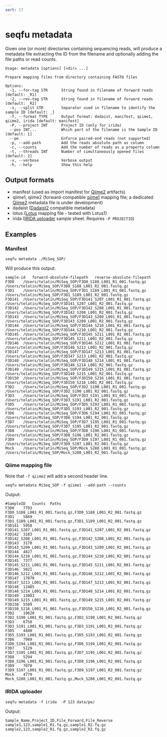 ```yaml
---
sort: 17
---
```

# seqfu metadata

Given one (or more) directories containing sequencing reads,
will produce a metadata file extracting the ID from the filename
and optionally adding the file paths or read counts.

```
Usage: metadata [options] [<dir> ...]

Prepare mapping files from directory containing FASTQ files

Options:
  -1, --for-tag STR      String found in filename of forward reads [default: _R1]
  -2, --rev-tag STR      String found in filename of forward reads [default: _R2]
  -s, --split STR        Separator used in filename to identify the sample ID [default: _]
  -f, --format TYPE      Output format: dadaist, manifest, qiime1, qiime2, irida [default: manifest]
  -P, --project INT      Project ID (only for irida)
  --pos INT...           Which part of the filename is the Sample ID [default: 1]
  --pe                   Enforce paired-end reads (not supported)
  -p, --add-path         Add the reads absolute path as column 
  -c, --counts           Add the number of reads as a property column
  -t, --threads INT      Number of simultaneously opened files [default: 2]
  -v, --verbose          Verbose output
  -h, --help             Show this help
```

## Output formats
* manifest (used as import manifest for [Qiime2](https://qiime2.org/) artifacts)
* qiime1, qiime2 (forward-compatible [qiime1](http://qiime.org/) mapping file; a dedicated [Qiime2](https://qiime2.org/) metadata file is under development)
* dadaist ([Dadaist2](quadram-institute-bioscience.github.io/dadaist2) compatible metadata)
* lotus ([Lotus](http://lotus2.earlham.ac.uk/) mapping file - tested with Lotus1)
* irida ([IRIDA uploader](https://github.com/phac-nml/irida-uploader) sample sheet. Requires `-P PROJECTID`)

## Examples

### Manifest
```
seqfu metadata ./MiSeq_SOP/
```

Will produce this output:
```
sample-id	forward-absolute-filepath	reverse-absolute-filepath
F3D0	/Users/telatin/MiSeq_SOP/F3D0_S188_L001_R1_001.fastq.gz	/Users/telatin/MiSeq_SOP/F3D0_S188_L001_R2_001.fastq.gz
F3D1	/Users/telatin/MiSeq_SOP/F3D1_S189_L001_R1_001.fastq.gz	/Users/telatin/MiSeq_SOP/F3D1_S189_L001_R2_001.fastq.gz
F3D141	/Users/telatin/MiSeq_SOP/F3D141_S207_L001_R1_001.fastq.gz	/Users/telatin/MiSeq_SOP/F3D141_S207_L001_R2_001.fastq.gz
F3D142	/Users/telatin/MiSeq_SOP/F3D142_S208_L001_R1_001.fastq.gz	/Users/telatin/MiSeq_SOP/F3D142_S208_L001_R2_001.fastq.gz
F3D143	/Users/telatin/MiSeq_SOP/F3D143_S209_L001_R1_001.fastq.gz	/Users/telatin/MiSeq_SOP/F3D143_S209_L001_R2_001.fastq.gz
F3D144	/Users/telatin/MiSeq_SOP/F3D144_S210_L001_R1_001.fastq.gz	/Users/telatin/MiSeq_SOP/F3D144_S210_L001_R2_001.fastq.gz
F3D145	/Users/telatin/MiSeq_SOP/F3D145_S211_L001_R1_001.fastq.gz	/Users/telatin/MiSeq_SOP/F3D145_S211_L001_R2_001.fastq.gz
F3D146	/Users/telatin/MiSeq_SOP/F3D146_S212_L001_R1_001.fastq.gz	/Users/telatin/MiSeq_SOP/F3D146_S212_L001_R2_001.fastq.gz
F3D147	/Users/telatin/MiSeq_SOP/F3D147_S213_L001_R1_001.fastq.gz	/Users/telatin/MiSeq_SOP/F3D147_S213_L001_R2_001.fastq.gz
F3D148	/Users/telatin/MiSeq_SOP/F3D148_S214_L001_R1_001.fastq.gz	/Users/telatin/MiSeq_SOP/F3D148_S214_L001_R2_001.fastq.gz
F3D149	/Users/telatin/MiSeq_SOP/F3D149_S215_L001_R1_001.fastq.gz	/Users/telatin/MiSeq_SOP/F3D149_S215_L001_R2_001.fastq.gz
F3D150	/Users/telatin/MiSeq_SOP/F3D150_S216_L001_R1_001.fastq.gz	/Users/telatin/MiSeq_SOP/F3D150_S216_L001_R2_001.fastq.gz
F3D2	/Users/telatin/MiSeq_SOP/F3D2_S190_L001_R1_001.fastq.gz	/Users/telatin/MiSeq_SOP/F3D2_S190_L001_R2_001.fastq.gz
F3D3	/Users/telatin/MiSeq_SOP/F3D3_S191_L001_R1_001.fastq.gz	/Users/telatin/MiSeq_SOP/F3D3_S191_L001_R2_001.fastq.gz
F3D5	/Users/telatin/MiSeq_SOP/F3D5_S193_L001_R1_001.fastq.gz	/Users/telatin/MiSeq_SOP/F3D5_S193_L001_R2_001.fastq.gz
F3D6	/Users/telatin/MiSeq_SOP/F3D6_S194_L001_R1_001.fastq.gz	/Users/telatin/MiSeq_SOP/F3D6_S194_L001_R2_001.fastq.gz
F3D7	/Users/telatin/MiSeq_SOP/F3D7_S195_L001_R1_001.fastq.gz	/Users/telatin/MiSeq_SOP/F3D7_S195_L001_R2_001.fastq.gz
F3D8	/Users/telatin/MiSeq_SOP/F3D8_S196_L001_R1_001.fastq.gz	/Users/telatin/MiSeq_SOP/F3D8_S196_L001_R2_001.fastq.gz
F3D9	/Users/telatin/MiSeq_SOP/F3D9_S197_L001_R1_001.fastq.gz	/Users/telatin/MiSeq_SOP/F3D9_S197_L001_R2_001.fastq.gz
Mock	/Users/telatin/MiSeq_SOP/Mock_S280_L001_R1_001.fastq.gz	/Users/telatin/MiSeq_SOP/Mock_S280_L001_R2_001.fastq.gz
```

### Qiime mapping file

Note that `-f qiime2` will add a second header line.

```
seqfu metadata MiSeq_SOP -f qiime1 --add-path --counts
```
Output:
```
#SampleID	Counts	Paths
F3D0	7793	F3D0_S188_L001_R1_001.fastq.gz,F3D0_S188_L001_R2_001.fastq.gz
F3D1	5869	F3D1_S189_L001_R1_001.fastq.gz,F3D1_S189_L001_R2_001.fastq.gz
F3D141	5958	F3D141_S207_L001_R1_001.fastq.gz,F3D141_S207_L001_R2_001.fastq.gz
F3D142	3183	F3D142_S208_L001_R1_001.fastq.gz,F3D142_S208_L001_R2_001.fastq.gz
F3D143	3178	F3D143_S209_L001_R1_001.fastq.gz,F3D143_S209_L001_R2_001.fastq.gz
F3D144	4827	F3D144_S210_L001_R1_001.fastq.gz,F3D144_S210_L001_R2_001.fastq.gz
F3D145	7377	F3D145_S211_L001_R1_001.fastq.gz,F3D145_S211_L001_R2_001.fastq.gz
F3D146	5021	F3D146_S212_L001_R1_001.fastq.gz,F3D146_S212_L001_R2_001.fastq.gz
F3D147	17070	F3D147_S213_L001_R1_001.fastq.gz,F3D147_S213_L001_R2_001.fastq.gz
F3D148	12405	F3D148_S214_L001_R1_001.fastq.gz,F3D148_S214_L001_R2_001.fastq.gz
F3D149	13083	F3D149_S215_L001_R1_001.fastq.gz,F3D149_S215_L001_R2_001.fastq.gz
F3D150	5509	F3D150_S216_L001_R1_001.fastq.gz,F3D150_S216_L001_R2_001.fastq.gz
F3D2	19620	F3D2_S190_L001_R1_001.fastq.gz,F3D2_S190_L001_R2_001.fastq.gz
F3D3	6758	F3D3_S191_L001_R1_001.fastq.gz,F3D3_S191_L001_R2_001.fastq.gz
F3D5	4448	F3D5_S193_L001_R1_001.fastq.gz,F3D5_S193_L001_R2_001.fastq.gz
F3D6	7989	F3D6_S194_L001_R1_001.fastq.gz,F3D6_S194_L001_R2_001.fastq.gz
F3D7	5129	F3D7_S195_L001_R1_001.fastq.gz,F3D7_S195_L001_R2_001.fastq.gz
F3D8	5294	F3D8_S196_L001_R1_001.fastq.gz,F3D8_S196_L001_R2_001.fastq.gz
F3D9	7070	F3D9_S197_L001_R1_001.fastq.gz,F3D9_S197_L001_R2_001.fastq.gz
Mock	4779	Mock_S280_L001_R1_001.fastq.gz,Mock_S280_L001_R2_001.fastq.gz
```

### IRIDA uploader

```
seqfu metadata -f irida  -P 123 data/pe/
```

Output:
```
Sample_Name,Project_ID,File_Forward,File_Reverse
sample1,123,sample1_R1.fq.gz,sample1_R2.fq.gz
sample2,123,sample2_R1.fq.gz,sample2_R2.fq.gz
```